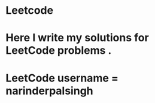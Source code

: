# Leetcode
# Here I write my solutions for LeetCode problems .
# LeetCode username = narinderpalsingh
